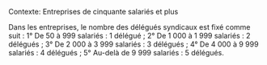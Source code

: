 Contexte: Entreprises de cinquante salariés et plus

Dans les entreprises, le nombre des délégués syndicaux est fixé comme suit : 1° De 50 à 999 salariés : 1 délégué ; 2° De 1 000 à 1 999 salariés : 2 délégués ; 3° De 2 000 à 3 999 salariés : 3 délégués ; 4° De 4 000 à 9 999 salariés : 4 délégués ; 5° Au-delà de 9 999 salariés : 5 délégués.